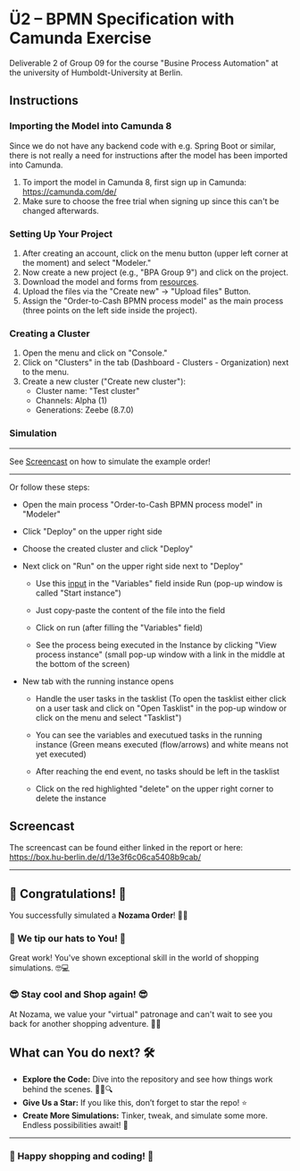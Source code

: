 # Ü2 – BPMN Specification with Camunda Exercise
Deliverable 2 of Group 09 for the course "Busine Process Automation" at the university of Humboldt-University at Berlin.

## **Instructions**

### Importing the Model into Camunda 8

Since we do not have any backend code with e.g. Spring Boot or similar, there is not really a need for instructions after the model has been imported into Camunda.

1. To import the model in Camunda 8, first sign up in Camunda: https://camunda.com/de/
2. Make sure to choose the free trial when signing up since this can't be changed afterwards.


### Setting Up Your Project

1. After creating an account, click on the menu button (upper left corner at the moment) and select "Modeler."
2. Now create a new project (e.g., "BPA Group 9") and click on the project.
3. Download the model and forms from [resources](resources/).
4. Upload the files via the "Create new" -> "Upload files" Button.
5. Assign the "Order-to-Cash BPMN process model" as the main process (three points on the left side inside the project).


### Creating a Cluster

1. Open the menu and click on "Console."
2. Click on "Clusters" in the tab (Dashboard - Clusters - Organization) next to the menu.
3. Create a new cluster ("Create new cluster"):
   - Cluster name: "Test cluster"
   - Channels: Alpha (1)
   - Generations: Zeebe (8.7.0)

### Simulation

* * *

See [Screencast](https://github.com/rexbrutal/camunda-bpa-group09/blob/main/README.md#screencast) on how to simulate the example order!

* * *

Or follow these steps: 

- Open the main process "Order-to-Cash BPMN process model" in "Modeler"

- Click "Deploy" on the upper right side

- Choose the created cluster and click "Deploy"

- Next click on "Run" on the upper right side next to "Deploy"

  - Use this [input](input.json) in the "Variables" field inside Run (pop-up window is called "Start instance")

  - Just copy-paste the content of the file into the field

  - Click on run (after filling the "Variables" field)

  - See the process being executed in the Instance by clicking "View process instance"
    (small pop-up window with a link in the middle at the bottom of the screen)

- New tab with the running instance opens

  - Handle the user tasks in the tasklist (To open the tasklist either click on a user task and click on "Open Tasklist" in the pop-up window or click on the menu and select "Tasklist")
 
  - You can see the variables and executued tasks in the running instance (Green means executed (flow/arrows) and white means not yet executed)
 
  - After reaching the end event, no tasks should be left in the tasklist
 
  - Click on the red highlighted "delete" on the upper right corner to delete the instance

## Screencast

The screencast can be found either linked in the report or here: https://box.hu-berlin.de/d/13e3f6c06ca5408b9cab/

***

## **🥳 Congratulations!** 🥳

You successfully simulated a **Nozama Order**! 🎯💼

### 🤠 We tip our hats to You! 🤠

Great work! You've shown exceptional skill in the world of shopping simulations. 🤓💻

### 😎 Stay cool and Shop again! 😎

At Nozama, we value your "virtual" patronage and can't wait to see you back for another shopping adventure. 🛒✨

## **What can You do next?** 🛠️

- **Explore the Code:** Dive into the repository and see how things work behind the scenes. 🧑‍💻🔍
- **Give Us a Star:** If you like this, don’t forget to star the repo! ⭐
- **Create More Simulations:** Tinker, tweak, and simulate some more. Endless possibilities await! 🚀

---

### 🌟 Happy shopping and coding! 🌟
